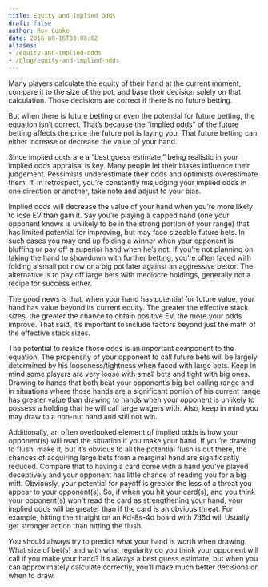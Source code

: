 ```yaml
---
title: Equity and Implied Odds
draft: false
author: Roy Cooke
date: 2016-08-16T03:08:02
aliases:
- /equity-and-implied-odds
- /blog/equity-and-implied-odds
---
```


Many players calculate the equity of their hand at the current moment, compare it to the size of the pot, and base their decision solely on that calculation. Those decisions are correct if there is no future betting.  

But when there is future betting or even the potential for future betting, the equation isn&rsquo;t correct.  That&rsquo;s because the &ldquo;implied odds&rdquo; of the future betting affects the price the future pot is laying you. That future betting can either increase or decrease the value of your hand.  

Since implied odds are a &ldquo;best guess estimate,&rdquo; being realistic in your implied odds appraisal is key.  Many people let their biases influence their judgement. Pessimists underestimate their odds and optimists overestimate them. If, in retrospect, you&rsquo;re constantly misjudging your implied odds in one direction or another, take note and adjust to your bias.

Implied odds will decrease the value of your hand when you&rsquo;re more likely to lose EV than gain it. Say you&rsquo;re playing a capped hand (one your opponent knows is unlikely to be in the strong portion of your range) that has limited potential for improving, but may face sizeable future bets. In such cases you may end up folding a winner when your opponent is bluffing or pay off a superior hand when he&rsquo;s not. If you&rsquo;re not planning on taking the hand to showdown with further betting, you&rsquo;re often faced with folding a small pot now or a big pot later against an aggressive bettor. The alternative is to pay off large bets with mediocre holdings, generally not a recipe for success either.

The good news is that, when your hand has potential for future value, your hand has value beyond its current equity. The greater the effective stack sizes, the greater the chance to obtain positive EV, the more your odds improve. That said, it&rsquo;s important to include factors beyond just the math of the effective stack sizes.

The potential to realize those odds is an important component to the equation. The propensity of your opponent to call future bets will be largely determined by his looseness/tightness when faced with large bets. Keep in mind some players are very loose with small bets and tight with big ones. Drawing to hands that both beat your opponent&rsquo;s big bet calling range and in situations where those hands are a significant portion of his current range has greater value than drawing to hands when your opponent is unlikely to possess a holding that he will call large wagers with. Also, keep in mind you may draw to a non-nut hand and still not win.

Additionally, an often overlooked element of implied odds is how your
opponent(s) will read the situation if you make your hand. If you&rsquo;re
drawing to flush, make it, but it&rsquo;s obvious to all the potential flush is
out there, the chances of acquiring large bets from a marginal hand are
significantly reduced.  Compare that to having a card come with a hand
you&rsquo;ve played deceptively and your opponent has little chance of reading
you for a big mitt. Obviously, your potential for payoff is greater the less of
a threat you appear to your opponent(s). So, if when you hit your card(s), and
you think your opponent(s) won&rsquo;t read the card as strengthening your
hand, your implied odds will be greater than if the card is an obvious
threat. For example, hitting the straight on an Kd-8s-4d board with 7d6d will
Usually get stronger action than hitting the flush.

You should always try to predict what your hand is worth when drawing. What
size of bet(s) and with what regularity do you think your opponent will call if
you make your hand? It&rsquo;s always a best guess estimate, but when you can
approximately calculate correctly, you&rsquo;ll make much better decisions on
when to draw.
